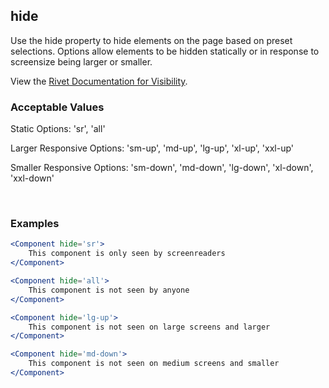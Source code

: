 ## hide

Use the hide property to hide elements on the page based on preset selections. Options allow elements to be hidden statically or in response to screensize being larger or smaller.

View the [Rivet Documentation for Visibility](https://rivet.iu.edu/utilities/visibility/).

### Acceptable Values

Static Options: 'sr', 'all'

Larger Responsive Options: 'sm-up', 'md-up', 'lg-up', 'xl-up', 'xxl-up'

Smaller Responsive Options: 'sm-down', 'md-down', 'lg-down', 'xl-down', 'xxl-down'

<br/>

### Examples

```jsx
<Component hide='sr'>
    This component is only seen by screenreaders
</Component>

<Component hide='all'>
    This component is not seen by anyone
</Component>

<Component hide='lg-up'>
    This component is not seen on large screens and larger
</Component>

<Component hide='md-down'>
    This component is not seen on medium screens and smaller
</Component>
```
